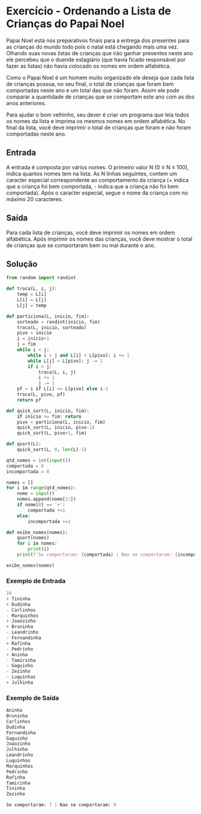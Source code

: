 # Exercício - Ordenando a Lista de Crianças do Papai Noel
Papai Noel está nos preparativos finais para a entrega dos presentes para as crianças do mundo todo pois o natal está chegando mais uma vez. Olhando suas novas listas de crianças que irão ganhar presentes neste ano ele percebeu que o duende estagiário (que havia ficado responsável por fazer as listas) não havia colocado os nomes em ordem alfabética.

Como o Papai Noel é um homem muito organizado ele deseja que cada lista de crianças possua, no seu final, o total de crianças que foram bem comportadas neste ano e um total das que não foram. Assim ele pode comparar a quantidade de crianças que se comportam este ano com as dos anos anteriores.

Para ajudar o bom velhinho, seu dever é criar um programa que leia todos os nomes da lista e imprima os mesmos nomes em ordem alfabética. No final da lista, você deve imprimir o total de crianças que foram e não foram comportadas neste ano.

## Entrada
A entrada é composta por vários nomes. O primeiro valor N (0 ≤ N ≤ 100), indica quantos nomes tem na lista. As N linhas seguintes, contem um caracter especial correspondente ao comportamento da criança (+ indica que a criança foi bem comportada, - indica que a criança não foi bem comportada). Após o caracter especial, segue o nome da criança com no máximo 20 caracteres.

## Saída
Para cada lista de crianças, você deve imprimir os nomes em ordem alfabética. Após imprimir os nomes das crianças, você deve mostrar o total de crianças que se comportaram bem ou mal durante o ano.


## Solução

```python
from random import randint

def troca(L, i, j):
    temp = L[i]
    L[i] = L[j]
    L[j] = temp

def particiona(L, inicio, fim):
    sorteado = randint(inicio, fim)
    troca(L, inicio, sorteado)
    pivo = inicio
    i = inicio+1
    j = fim
    while i < j:
        while i < j and L[i] < L[pivo]: i += 1
        while L[j] > L[pivo]: j -= 1
        if i < j:
            troca(L, i, j)
            i += 1
            j -= 1
    pf = i if L[i] <= L[pivo] else i-1
    troca(L, pivo, pf)
    return pf

def quick_sort(L, inicio, fim):
    if inicio >= fim: return
    pivo = particiona(L, inicio, fim)
    quick_sort(L, inicio, pivo-1)
    quick_sort(L, pivo+1, fim)

def qsort(L):
    quick_sort(L, 0, len(L)-1)

qtd_nomes = int(input())
comportada = 0
incomportada = 0

nomes = []
for i in range(qtd_nomes):
    nome = input()
    nomes.append(nome[2:])
    if nome[0] == '+':
        comportada +=1
    else:
        incomportada +=1

def exibe_nomes(nomes):
    qsort(nomes)
    for i in nomes:
        print(i)
    print(f'Se comportaram: {comportada} | Nao se comportaram: {incomportada}')

exibe_nomes(nomes)
```

### Exemplo de Entrada

```python
16
+ Tininha
+ Dudinha
- Carlinhos
- Marquinhos
+ Joaozinho
+ Bruninha
- Leandrinho
- Fernandinha
+ Rafinha
- Pedrinho
+ Aninha
- Tamirinha
- Gaguinho
- Zezinho
- Luquinhas
+ Julhinha
```


### Exemplo de Saída

```python
Aninha
Bruninha
Carlinhos
Dudinha
Fernandinha
Gaguinho
Joaozinho
Julhinha
Leandrinho
Luquinhas
Marquinhos
Pedrinho
Rafinha
Tamirinha
Tininha
Zezinho

Se comportaram: 7 | Nao se comportaram: 9
```